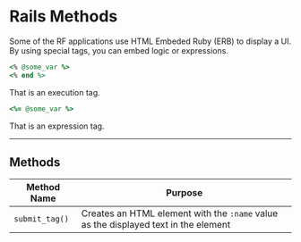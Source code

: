 
# Rails Methods

Some of the RF applications use HTML Embeded Ruby (ERB) to display a UI. By using special tags, you can embed logic or expressions.

```ruby
<% @some_var %>
<% end %>
```

That is an execution tag.

```ruby
<%= @some_var %>
```

That is an expression tag.

___

## Methods

| Method Name | Purpose |
|---|---|
| `submit_tag()` | Creates an HTML element with the `:name` value as the displayed text in the element |
